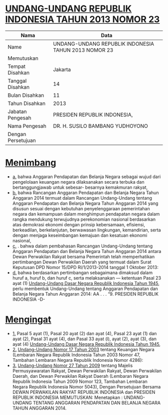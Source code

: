 # [UNDANG-UNDANG REPUBLIK INDONESIA TAHUN 2013 NOMOR 23](http://example.org/legal/document/uu/2013/23)

| Nama | Data |
| ------ | ----- |
|Name|UNDANG-UNDANG REPUBLIK INDONESIA TAHUN 2013 NOMOR 23|
|Memutuskan||
|Tempat Disahkan|Jakarta|
|Tanggal Disahkan|14|
|Bulan Disahkan|11|
|Tahun Disahkan|2013|
|Jabatan Pengesah|PRESIDEN REPUBLIK INDONESIA,|
|Nama Pengesah|DR. H. SUSILO BAMBANG YUDHOYONO|
|Dengan Persetujuan||
# [Menimbang](http://example.org/legal/document/uu/2013/23/menimbang)

* [a.](http://example.org/legal/document/uu/2013/23/menimbang/point/a) bahwa Anggaran Pendapatan dan Belanja Negara sebagai wujud dari pengelolaan keuangan negara dilaksanakan secara terbuka dan bertanggungjawab untuk sebesar- besarnya kemakmuran rakyat,
* [b.](http://example.org/legal/document/uu/2013/23/menimbang/point/b) bahwa Rancangan Anggaran Pendapatan dan Belanja Negara Tahun Anggaran 2014 termuat dalam Rancangan Undang-Undang tentang Anggaran Pendapatan dan Belanja Negara Tahun Anggaran 2014 yang disusun sesuai dengan kebutuhan penyelenggaraan pemerintahan negara dan kemampuan dalam menghimpun pendapatan negara dalam rangka mendukung terwujudnya perekonomian nasional berdasarkan atas demokrasi ekonomi dengan prinsip kebersamaan, efisiensi, berkeadilan, berkelanjutan, berwawasan lingkungan, kemandirian, serta dengan menjaga keseimbangan kemajuan dan kesatuan ekonomi nasional,
* [c.](http://example.org/legal/document/uu/2013/23/menimbang/point/c) . bahwa dalam pembahasan Rancangan Undang-Undang tentang Anggaran Pendapatan dan Belanja Negara Tahun Anggaran 2014 antara Dewan Perwakilan Rakyat bersama Pemerintah telah memperhatikan pertimbangan Dewan Perwakilan Daerah yang termuat dalam Surat Keputusan DPD Nomor 15/DPD RI/1/2013-2014 tanggal 1 Oktober 2013:
* [d.](http://example.org/legal/document/uu/2013/23/menimbang/point/d) bahwa berdasarkan pertimbangan sebagaimana dimaksud dalam huruf a, huruf b, dan huruf c, serta melaksanakan — ketentuan Pasal 23 ayat (1) [Undang-Undang Dasar Negara Republik Indonesia Tahun 1945](http://example.org/legal/document/uu), perlu membentuk Undang-Undang tentang Anggaran Pendapatan dan Belanja Negara Tahun Anggaran 2014: AA . . . “9. PRESIDEN REPUBLIK INDONESIA -D-
# [Mengingat](http://example.org/legal/document/uu/2013/23/mengingat)

* [1.](http://example.org/legal/document/uu/2013/23/mengingat/point/0001) Pasal 5 ayat (1), Pasal 20 ayat (2) dan ayat (4), Pasal 23 ayat (1) dan ayat (2), Pasal 31 ayat (4), dan Pasal 33 ayat (l), ayat (2), ayat (3), dan ayat (4) [Undang-Undang Dasar Negara Republik Indonesia Tahun 1945](http://example.org/legal/document/uu),
* [2.](http://example.org/legal/document/uu/2013/23/mengingat/point/0002) [Undang-Undang Nomor 17 Tahun 2003](http://example.org/legal/document/uu/2003/17) tentang Keuangan Negara (Lembaran Negara Republik Indonesia Tahun 2003 Nomor 47, Tambahan Lembaran Negara Republik Indonesia Nomor 4286):
* [3.](http://example.org/legal/document/uu/2013/23/mengingat/point/0003) [Undang-Undang Nomor 27 Tahun 2009](http://example.org/legal/document/uu/2009/27) tentang Majelis Permusyawaratan Rakyat, Dewan Perwakilan Rakyat, Dewan Perwakilan Daerah, dan Dewan Perwakilan Rakyat Daerah (Lembaran Negara Republik Indonesia Tahun 2009 Nomor 123, Tambahan Lembaran Negara Republik Indonesia Nomor 5043), Dengan Persetujuan Bersama DEWAN PERWAKILAN RAKYAT REPUBLIK INDONESIA dan PRESIDEN REPUBLIK INDONESIA MEMUTUSKAN: Menetapkan : UNDANG-UNDANG TENTANG ANGGARAN PENDAPATAN DAN BELANJA NEGARA TAHUN ANGGARAN 2014.